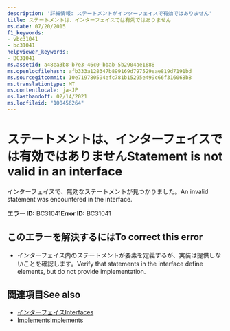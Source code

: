 ```yaml
---
description: '詳細情報: ステートメントがインターフェイスで有効ではありません'
title: ステートメントは、インターフェイスでは有効ではありません
ms.date: 07/20/2015
f1_keywords:
- vbc31041
- bc31041
helpviewer_keywords:
- BC31041
ms.assetid: a48ea3b8-b7e3-46c0-bbab-5b2904ae1688
ms.openlocfilehash: afb333a128347b899169d797529eae819d7191bd
ms.sourcegitcommit: 10e719780594efc781b15295e499c66f316068b8
ms.translationtype: MT
ms.contentlocale: ja-JP
ms.lasthandoff: 02/14/2021
ms.locfileid: "100456264"
---
```

# <a name="statement-is-not-valid-in-an-interface"></a><span data-ttu-id="f977a-103">ステートメントは、インターフェイスでは有効ではありません</span><span class="sxs-lookup"><span data-stu-id="f977a-103">Statement is not valid in an interface</span></span>

<span data-ttu-id="f977a-104">インターフェイスで、無効なステートメントが見つかりました。</span><span class="sxs-lookup"><span data-stu-id="f977a-104">An invalid statement was encountered in the interface.</span></span>  
  
 <span data-ttu-id="f977a-105">**エラー ID:** BC31041</span><span class="sxs-lookup"><span data-stu-id="f977a-105">**Error ID:** BC31041</span></span>  
  
## <a name="to-correct-this-error"></a><span data-ttu-id="f977a-106">このエラーを解決するには</span><span class="sxs-lookup"><span data-stu-id="f977a-106">To correct this error</span></span>  
  
- <span data-ttu-id="f977a-107">インターフェイス内のステートメントが要素を定義するが、実装は提供しないことを確認します。</span><span class="sxs-lookup"><span data-stu-id="f977a-107">Verify that statements in the interface define elements, but do not provide implementation.</span></span>  
  
## <a name="see-also"></a><span data-ttu-id="f977a-108">関連項目</span><span class="sxs-lookup"><span data-stu-id="f977a-108">See also</span></span>

- [<span data-ttu-id="f977a-109">インターフェイス</span><span class="sxs-lookup"><span data-stu-id="f977a-109">Interfaces</span></span>](../programming-guide/language-features/interfaces/index.md)
- [<span data-ttu-id="f977a-110">Implements</span><span class="sxs-lookup"><span data-stu-id="f977a-110">Implements</span></span>](../language-reference/statements/implements-clause.md)
